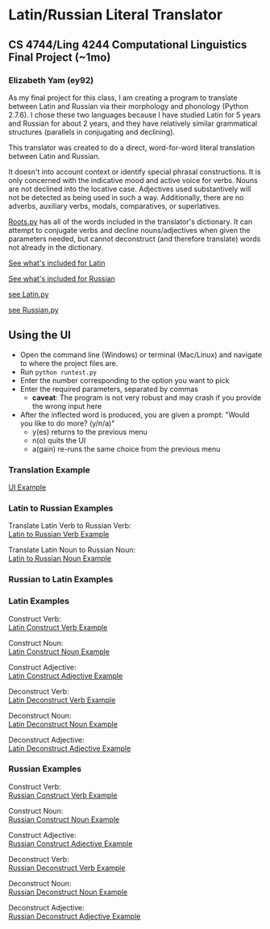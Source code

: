 <!---Elizabeth Yam ey92-->
# Latin/Russian Literal Translator
## CS 4744/Ling 4244 Computational Linguistics Final Project (~1mo)
### Elizabeth Yam (ey92)
As my final project for this class, I am creating a program to translate between Latin and Russian via their morphology and phonology (Python 2.7.6). I chose these two languages because I have studied Latin for 5 years and Russian for about 2 years, and they have relatively similar grammatical structures (parallels in conjugating and declining).<br>

This translator was created to do a direct, word-for-word literal translation between Latin and Russian. <br>

It doesn't into account context or identify special phrasal constructions. It is only concerned with the indicative mood and active voice for verbs. Nouns are not declined into the locative case. Adjectives used substantively will not be detected as being used in such a way. Additionally, there are no adverbs, auxiliary verbs, modals, comparatives, or superlatives.<br>

[Roots.py](https://github.com/ey92/Lat-Rus_Translate/blob/master/Roots.py) has all of the words included in the translator's dictionary. It can attempt to conjugate verbs and decline nouns/adjectives when given the parameters needed, but cannot deconstruct (and therefore translate) words not already in the dictionary.<br>

[See what's included for Latin](https://github.com/ey92/Lat-Rus_Translate/blob/master/Latin.md)

[See what's included for Russian](https://github.com/ey92/Lat-Rus_Translate/blob/master/Russian.md)

[see Latin.py](https://github.com/ey92/Lat-Rus_Translate/blob/master/Latin.py)

[see Russian.py](https://github.com/ey92/Lat-Rus_Translate/blob/master/Russian.py)

## Using the UI
- Open the command line (Windows) or terminal (Mac/Linux) and navigate to where the project files are.
- Run `python runtest.py`
- Enter the number corresponding to the option you want to pick
- Enter the required parameters, separated by commas
	- **caveat**: The program is not very robust and may crash if you provide the wrong input here
- After the inflected word is produced, you are given a prompt: "Would you like to do more? (y/n/a)"
	- y(es) returns to the previous menu
	- n(o) quits the UI
	- a(gain) re-runs the same choice from the previous menu

### Translation Example
[UI Example](https://github.com/ey92/Lat-Rus_Translate/blob/master/pics/UIExample.png)

### Latin to Russian Examples
Translate Latin Verb to Russian Verb:<br>
[Latin to Russian Verb Example](https://github.com/ey92/Lat-Rus_Translate/blob/master/pics/LRverb.png)

Translate Latin Noun to Russian Noun:<br>
[Latin to Russian Noun Example](https://github.com/ey92/Lat-Rus_Translate/blob/master/pics/LRnoun.png)

### Russian to Latin Examples


### Latin Examples
Construct Verb:<br>
[Latin Construct Verb Example](https://github.com/ey92/Lat-Rus_Translate/blob/master/pics/LatinConstructVerb.png)

Construct Noun:<br>
[Latin Construct Noun Example](https://github.com/ey92/Lat-Rus_Translate/blob/master/pics/LatinConstructNoun.png)

Construct Adjective:<br>
[Latin Construct Adjective Example](https://github.com/ey92/Lat-Rus_Translate/blob/master/pics/LatinConstructAdjective.png)

Deconstruct Verb:<br>
[Latin Deconstruct Verb Example](https://github.com/ey92/Lat-Rus_Translate/blob/master/pics/LatinDeconstructVerb.png)

Deconstruct Noun:<br>
[Latin Deconstruct Noun Example](https://github.com/ey92/Lat-Rus_Translate/blob/master/pics/LatinDeconstructNoun.png)

Deconstruct Adjective:<br>
[Latin Deconstruct Adjective Example](https://github.com/ey92/Lat-Rus_Translate/blob/master/pics/LatinDeconstructAdjective.png)


### Russian Examples

Construct Verb:<br>
[Russian Construct Verb Example](https://github.com/ey92/Lat-Rus_Translate/blob/master/pics/RussianConstructVerb.png)

Construct Noun:<br>
[Russian Construct Noun Example](https://github.com/ey92/Lat-Rus_Translate/blob/master/pics/RussianConstructNoun.png)

Construct Adjective:<br>
[Russian Construct Adjective Example](https://github.com/ey92/Lat-Rus_Translate/blob/master/pics/RussianConstructAdjective.png)

Deconstruct Verb:<br>
[Russian Deconstruct Verb Example](https://github.com/ey92/Lat-Rus_Translate/blob/master/pics/RussianDeconstructVerb.png)

Deconstruct Noun:<br>
[Russian Deconstruct Noun Example](https://github.com/ey92/Lat-Rus_Translate/blob/master/pics/RussianDeconstructNoun.png)

Deconstruct Adjective:<br>
[Russian Deconstruct Adjective Example](https://github.com/ey92/Lat-Rus_Translate/blob/master/pics/RussianDeconstructAdjective.png)